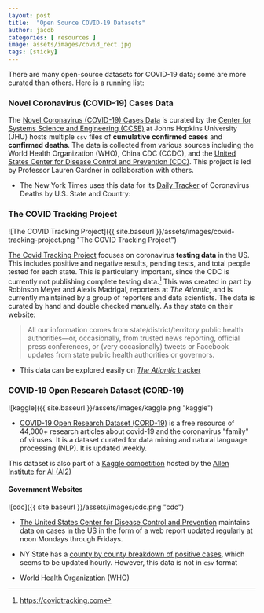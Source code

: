 ```yaml
---
layout: post
title:  "Open Source COVID-19 Datasets"
author: jacob
categories: [ resources ]
image: assets/images/covid_rect.jpg
tags: [sticky]
---
```

There are many open-source datasets for COVID-19 data; some are more curated than others. Here is a running list:

### Novel Coronavirus (COVID-19) Cases Data

The [Novel Coronavirus (COVID-19) Cases Data](https://data.humdata.org/dataset/novel-coronavirus-2019-ncov-cases) is curated by the [Center for Systems Science and Engineering (CCSE)](https://systems.jhu.edu) at Johns Hopkins University (JHU) hosts multiple `csv` files of **cumulative confirmed cases** and **confirmed deaths**. The data is collected from various sources including the World Health Organization (WHO), China CDC (CCDC), and the [United States Center for Disease Control and Prevention (CDC)](https://www.cdc.gov/coronavirus/2019-ncov/cases-updates/cases-in-us.html). This project is led by Professor Lauren Gardner in collaboration with others.

* The New York Times uses this data for its [Daily Tracker](https://www.nytimes.com/interactive/2020/03/21/upshot/coronavirus-deaths-by-country.html?action=click&module=Top%20Stories&pgtype=Homepage) of Coronavirus Deaths by U.S. State and Country:

### The COVID Tracking Project

![The COVID Tracking Project]({{ site.baseurl }}/assets/images/covid-tracking-project.png "The COVID Tracking Project")

[The Covid Tracking Project](https://covidtracking.com/) focuses on coronavirus **testing data** in the US. This includes positive and negative results, pending tests, and total people tested for each state. This is particularly important, since the CDC is currently not publishing complete testing data.[^fn1]
This was created in part by Robinson Meyer and Alexis Madrigal, reporters at _The Atlantic_, and is currently maintained by a group of reporters and data scientists. The data is curated by hand and double checked manually. As they state on their website:

> All our information comes from state/district/territory public health authorities—or, occasionally, from trusted news reporting, official press conferences, or (very occasionally) tweets or Facebook updates from state public health authorities or governors.

* This data can be explored easily on [_The Atlantic_ tracker](https://www.theatlantic.com/health/archive/2020/03/how-many-people-tested-sick-coronavirus-covid-each-state-america/608413/)

### COVID-19 Open Research Dataset (CORD-19)

![kaggle]({{ site.baseurl }}/assets/images/kaggle.png "kaggle")

* [COVID-19 Open Research Dataset (CORD-19)](https://pages.semanticscholar.org/coronavirus-research) is a free resource of 44,000+ research articles about covid-19 and the coronavirus "family" of viruses. It is a dataset curated for data mining and natural language processing (NLP). It is updated weekly.


This dataset is also part of a [Kaggle competition](https://www.kaggle.com/allen-institute-for-ai/CORD-19-research-challenge) hosted by the [Allen Institute for AI (AI2)](https://duckduckgo.com/?q=Allen+Institute+For+AI&t=osx)

#### Government Websites

![cdc]({{ site.baseurl }}/assets/images/cdc.png "cdc")

* [The United States Center for Disease Control and Prevention](https://www.cdc.gov/coronavirus/2019-ncov/cases-updates/cases-in-us.html) maintains data on cases in the US in the form of a web report updated regularly at noon Mondays through Fridays.

* NY State has a [county by county breakdown of positive cases](https://coronavirus.health.ny.gov/county-county-breakdown-positive-cases), which seems to be updated hourly. However, this data is not in `csv` format

* World Health Organization (WHO)

[^fn1]: https://covidtracking.com
